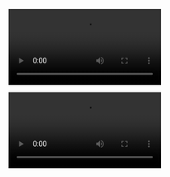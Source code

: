 ![Simulation](https://user-images.githubusercontent.com/43886147/109716745-82d8d200-7ba5-11eb-9ba4-ab6c7970a359.mp4)

![Graph](https://user-images.githubusercontent.com/43886147/109716758-866c5900-7ba5-11eb-9761-1ffaa96041cd.mp4)
